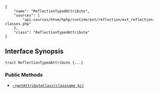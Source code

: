 ``` yamlmeta
{
    "name": "ReflectionTypedAttribute",
    "sources": [
        "api-sources/hhvm/hphp/runtime/ext/reflection/ext_reflection-classes.php"
    ],
    "class": "ReflectionTypedAttribute"
}
```




## Interface Synopsis




``` Hack
trait ReflectionTypedAttribute {...}
```




### Public Methods




+ [` ->getAttributeClass(classname $c) `](</hack/reference/trait/ReflectionTypedAttribute/getAttributeClass/>)
<!-- HHAPIDOC -->
